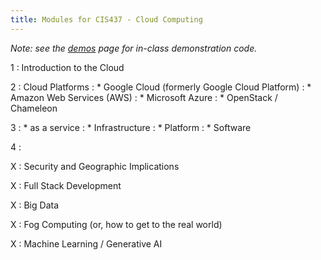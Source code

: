 ```yaml
---
title: Modules for CIS437 - Cloud Computing
---
```


*Note: see the [demos](../demos) page for in-class demonstration code.*

1
: Introduction to the Cloud

2
: Cloud Platforms
: * Google Cloud (formerly Google Cloud Platform)
: * Amazon Web Services (AWS)
: * Microsoft Azure
: * OpenStack / Chameleon

3
: \* as a service
: * Infrastructure
: * Platform
: * Software

4
: 


X
: Security and Geographic Implications

X
: Full Stack Development

X
: Big Data

X
: Fog Computing (or, how to get to the real world)

X
: Machine Learning / Generative AI